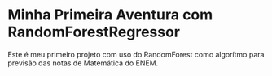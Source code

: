 # Minha Primeira Aventura com RandomForestRegressor

Este é meu primeiro projeto com uso do RandomForest como algorítmo para previsão das notas de Matemática do ENEM.
